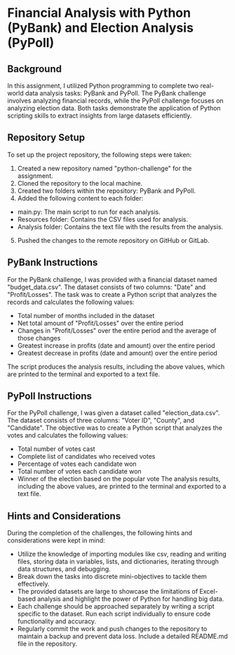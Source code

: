 # Financial Analysis with Python (PyBank) and Election Analysis (PyPoll)

## Background
In this assignment, I utilized Python programming to complete two real-world data analysis tasks: PyBank and PyPoll. The PyBank challenge involves analyzing financial records, while the PyPoll challenge focuses on analyzing election data. Both tasks demonstrate the application of Python scripting skills to extract insights from large datasets efficiently.

## Repository Setup
To set up the project repository, the following steps were taken:

1. Created a new repository named "python-challenge" for the assignment.
2. Cloned the repository to the local machine.
3. Created two folders within the repository: PyBank and PyPoll.
4. Added the following content to each folder:
* main.py: The main script to run for each analysis.
* Resources folder: Contains the CSV files used for analysis.
* Analysis folder: Contains the text file with the results from the analysis.
5. Pushed the changes to the remote repository on GitHub or GitLab.

## PyBank Instructions
For the PyBank challenge, I was provided with a financial dataset named "budget_data.csv". The dataset consists of two columns: "Date" and "Profit/Losses". The task was to create a Python script that analyzes the records and calculates the following values:

* Total number of months included in the dataset
* Net total amount of "Profit/Losses" over the entire period
* Changes in "Profit/Losses" over the entire period and the average of those changes
* Greatest increase in profits (date and amount) over the entire period
* Greatest decrease in profits (date and amount) over the entire period

The script produces the analysis results, including the above values, which are printed to the terminal and exported to a text file.

## PyPoll Instructions
For the PyPoll challenge, I was given a dataset called "election_data.csv". The dataset consists of three columns: "Voter ID", "County", and "Candidate". The objective was to create a Python script that analyzes the votes and calculates the following values:

* Total number of votes cast
* Complete list of candidates who received votes
* Percentage of votes each candidate won
* Total number of votes each candidate won
* Winner of the election based on the popular vote
The analysis results, including the above values, are printed to the terminal and exported to a text file.

## Hints and Considerations
During the completion of the challenges, the following hints and considerations were kept in mind:

* Utilize the knowledge of importing modules like csv, reading and writing files, storing data in variables, lists, and dictionaries, iterating through data structures, and debugging.
* Break down the tasks into discrete mini-objectives to tackle them effectively.
* The provided datasets are large to showcase the limitations of Excel-based analysis and highlight the power of Python for handling big data.
* Each challenge should be approached separately by writing a script specific to the dataset. Run each script individually to ensure code functionality and accuracy.
* Regularly commit the work and push changes to the repository to maintain a backup and prevent data loss. Include a detailed README.md file in the repository.
